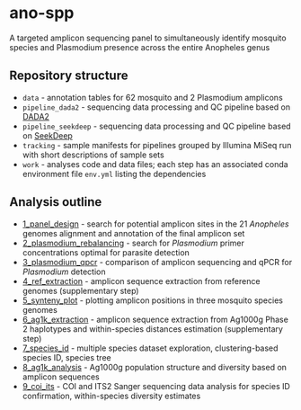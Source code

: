 # ano-spp
A targeted amplicon sequencing panel to simultaneously identify mosquito species and Plasmodium presence across the entire Anopheles genus 

## Repository structure

- `data` - annotation tables for 62 mosquito and 2 Plasmodium amplicons  
- `pipeline_dada2` - sequencing data processing and QC pipeline based on [DADA2](https://benjjneb.github.io/dada2/tutorial.html)
- `pipeline_seekdeep` - sequencing data processing and QC pipeline based on [SeekDeep](https://seekdeep.brown.edu/)
- `tracking` - sample manifests for pipelines grouped by Illumina MiSeq run with short descriptions of sample sets
- `work` - analyses code and data files; each step has an associated conda environment file `env.yml` listing the dependencies

## Analysis outline

- [1_panel_design](work/1_panel_design) - search for potential amplicon sites in the 21 _Anopheles_ genomes alignment and annotation of the final amplicon set
- [2_plasmodium_rebalancing](work/2_plasmodium_rebalancing) - search for _Plasmodium_ primer concentrations optimal for parasite detection
- [3_plasmodium_qpcr](work/3_plasmodium_qpcr) - comparison of amplicon sequencing and qPCR for _Plasmodium_ detection
- [4_ref_extraction](work/4_ref_extraction) - amplicon sequence extraction from reference genomes (supplementary step)
- [5_synteny_plot](work/5_synteny_plot) - plotting amplicon positions in three mosquito species genomes
- [6_ag1k_extraction](work/6_ag1k_extraction) - amplicon sequence extraction from Ag1000g Phase 2 haplotypes and within-species distances estimation (supplementary step)
- [7_species_id](work/7_species_id) - multiple species dataset exploration, clustering-based species ID, species tree
- [8_ag1k_analysis](work/8_ag1k_analysis) - Ag1000g population structure and diversity based on amplicon sequences
- [9_coi_its](work/9_coi_its) - COI and ITS2 Sanger sequencing data analysis for species ID confirmation, within-species diversity estimates